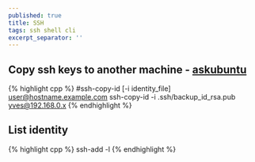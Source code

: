 ```yaml
---
published: true
title: SSH
tags: ssh shell cli
excerpt_separator: ''
---
```

## Copy ssh keys to another machine - [askubuntu](https://askubuntu.com/questions/4830/easiest-way-to-copy-ssh-keys-to-another-machine/4833#4833)

{% highlight cpp %}
#ssh-copy-id [-i identity_file] user@hostname.example.com
ssh-copy-id -i .ssh/backup_id_rsa.pub  yves@192.168.0.x
{% endhighlight %}

## List identity

{% highlight cpp %}
ssh-add -l
{% endhighlight %}
